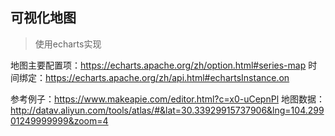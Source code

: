 ## 可视化地图

> 使用echarts实现

地图主要配置项：https://echarts.apache.org/zh/option.html#series-map
时间绑定：https://echarts.apache.org/zh/api.html#echartsInstance.on


参考例子：https://www.makeapie.com/editor.html?c=x0-uCepnPl
地图数据：http://datav.aliyun.com/tools/atlas/#&lat=30.33929915737906&lng=104.29901249999999&zoom=4